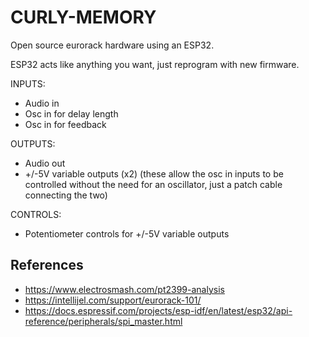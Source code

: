 # CURLY-MEMORY

Open source eurorack hardware using an ESP32.

ESP32 acts like anything you want, just reprogram with new firmware.

INPUTS:
 - Audio in
 - Osc in for delay length
 - Osc in for feedback

OUTPUTS:
 - Audio out
 - +/-5V variable outputs (x2) (these allow the osc in inputs to be controlled without the need for an oscillator, just a patch cable connecting the two)

CONTROLS:
 - Potentiometer controls for +/-5V variable outputs

## References

- https://www.electrosmash.com/pt2399-analysis
- https://intellijel.com/support/eurorack-101/
- https://docs.espressif.com/projects/esp-idf/en/latest/esp32/api-reference/peripherals/spi_master.html
